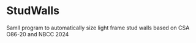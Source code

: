 # StudWalls
 Samll program to automatically size light frame stud walls based on CSA O86-20 and NBCC 2024
